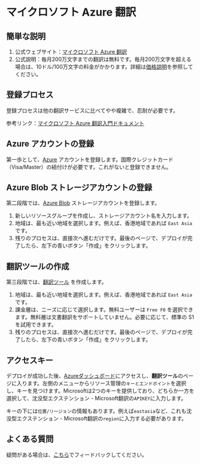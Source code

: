 # マイクロソフト Azure 翻訳

## 簡単な説明

1. 公式ウェブサイト：[マイクロソフト Azure 翻訳](https://learn.microsoft.com/ja-jp/azure/cognitive-services/translator/text-translation-overview)
2. 公式説明：毎月200万文字までの翻訳は無料です。毎月200万文字を超える場合は、10ドル/100万文字の料金がかかります。詳細は[価格説明](https://azure.microsoft.com/ja-jp/pricing/details/cognitive-services/translator/)を参照してください。

## 登録プロセス

登録プロセスは他の翻訳サービスに比べてやや複雑で、忍耐が必要です。

参考リンク：[マイクロソフト Azure 翻訳入門ドキュメント](https://learn.microsoft.com/ja-jp/azure/cognitive-services/translator/document-translation/quickstarts/get-started-with-rest-api?pivots=programming-language-csharp)

## Azure アカウントの登録

第一歩として、[Azure](https://azure.microsoft.com/ja-jp/free/cognitive-services/) アカウントを登録します。国際クレジットカード（Visa/Master）の紐付けが必要です。これがないと登録できません。

## Azure Blob ストレージアカウントの登録

第二段階では、[Azure Blob](https://portal.azure.com/#create/Microsoft.StorageAccount) ストレージアカウントを登録します。

1. 新しいリソースグループを作成し、ストレージアカウント名を入力します。
2. 地域は、最も近い地域を選択します。例えば、香港地域であれば `East Asia` です。
3. 残りのプロセスは、直接次へ進むだけです。最後のページで、デプロイが完了したら、左下の青いボタン「作成」をクリックします。

## 翻訳ツールの作成

第三段階では、[翻訳ツール](https://portal.azure.com/#create/Microsoft.CognitiveServicesTextTranslation) を作成します。

1. 地域は、最も近い地域を選択します。例えば、香港地域であれば `East Asia` です。
2. 課金層は、ニーズに応じて選択します。無料ユーザーは `Free F0` を選択できます。無料層は文書翻訳をサポートしていません。必要に応じて、標準の S1 を試用できます。
3. 残りのプロセスは、直接次へ進むだけです。最後のページで、デプロイが完了したら、左下の青いボタン「作成」をクリックします。

## アクセスキー

デプロイが成功した後、[Azureダッシュボード](https://portal.azure.com/#home)にアクセスし、**翻訳ツール**のページに入ります。左側のメニューからリソース管理の`キーとエンドポイント`を選択し、キーを見つけます。Microsoftは2つのキーを提供しており、どちらか一方を選択して、沈没型エクステンション - Microsoft翻訳の`APIKEY`に入力します。

キーの下には`位置/リージョン`の情報もあります。例えば`eastasia`など、これも沈没型エクステンション - Microsoft翻訳の`region`に入力する必要があります。

## よくある質問

疑問がある場合は、[こちら](https://github.com/immersive-translate/immersive-translate/issues/137)でフィードバックしてください。
